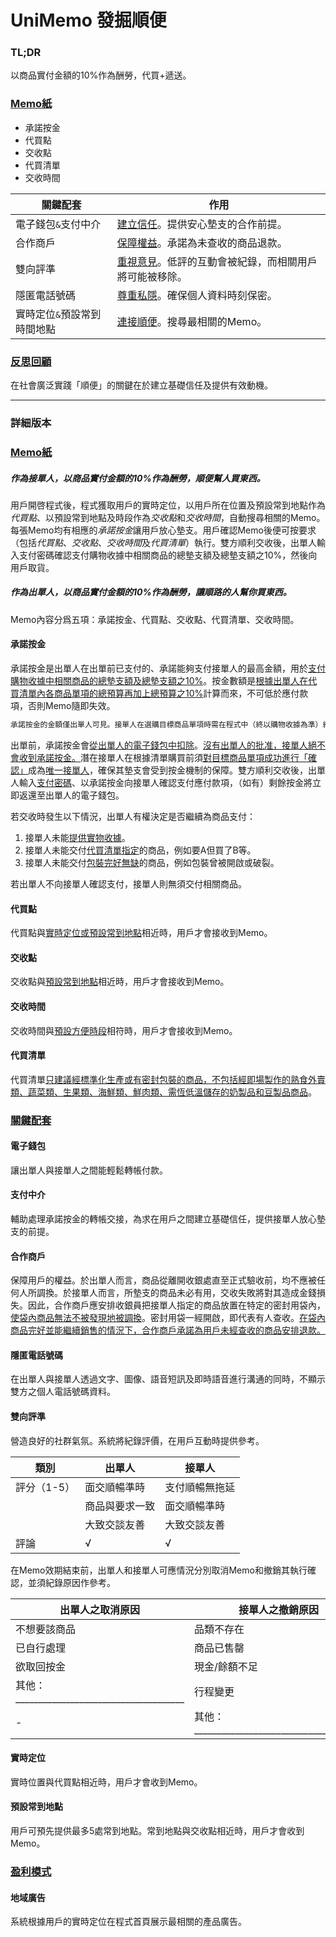 # UniMemo 發掘順便

### TL;DR

以商品實付金額的10%作為酬勞，代買+遞送。

### <u>Memo紙</u>

- 承諾按金
- 代買點
- 交收點
- 代買清單
- 交收時間

| 關鍵配套                    | 作用                                                         |
| --------------------------- | ------------------------------------------------------------ |
| 電子錢包`&`支付中介         | <u>建立信任</u>。提供安心墊支的合作前提。                    |
| 合作商戶                    | <u>保障權益</u>。承諾為未查收的商品退款。                    |
| 雙向評準                    | <u>重視意見</u>。低評的互動會被紀錄，而相關用戶將可能被移除。 |
| 隱匿電話號碼                | <u>尊重私隱</u>。確保個人資料時刻保密。                      |
| 實時定位`&`預設常到時間地點 | <u>連接順便</u>。搜尋最相關的Memo。                          |



### <u>反思回顧</u>

在社會廣泛實踐「順便」的關鍵在於建立基礎信任及提供有效動機。



___





### 詳細版本

### <u>Memo紙</u>

##### 作為接單人，以商品實付金額的10%作為酬勞，順便幫人買東西。

用戶開啓程式後，程式獲取用戶的實時定位，以用戶所在位置及預設常到地點作為*代買點*、以預設常到地點及時段作為*交收點*和*交收時間*，自動搜尋相關的Memo。每張Memo均有相應的*承諾按金*讓用戶放心墊支。用戶確認Memo後便可按要求（包括*代買點*、*交收點*、*交收時間*及*代買清單*）執行。雙方順利交收後，出單人輸入支付密碼確認支付購物收據中相關商品的總墊支額及總墊支額之10%，然後向用戶取貨。

##### 作為出單人，以商品實付金額的10%作為酬勞，讓順路的人幫你買東西。

Memo內容分爲五項：承諾按金、代買點、交收點、代買清單、交收時間。

#### 承諾按金

承諾按金是出單人在出單前已支付的、承諾能夠支付接單人的最高金額，用於<u>支付購物收據中相關商品的總墊支額及總墊支額之10%</u>。按金數額是<u>根據出單人在代買清單內各商品單項的總預算再加上總預算之10%</u>計算而來，不可低於應付款項，否則Memo隨即失效。

```markdown
承諾按金的金額僅出單人可見。接單人在選購目標商品單項時需在程式中（終以購物收據為準）紀錄實付單價，系統即時後台覆核其承諾按金是否充足。若承諾按金足夠，則反映出單人有能力支付此項商品。若承諾按金不足，相關商品單項及接單人的執行確認將隨即失效。
```

出單前，承諾按金會<u>從出單人的電子錢包中扣除</u>。<u>沒有出單人的批准，接單人絕不會收到承諾按金。</u>潛在接單人在根據清單購買前須<u>對目標商品單項成功進行「確認」</u>成為<u>唯一接單人</u>，確保其墊支會受到按金機制的保障。雙方順利交收後，出單人輸入<u>支付密碼</u>、以承諾按金向接單人確認支付應付款項，（如有）剩餘按金將立即返還至出單人的電子錢包。

若交收時發生以下情況，出單人有權決定是否繼續為商品支付：

1. 接單人未能<u>提供實物收據</u>。
2. 接單人未能交付<u>代買清單指定</u>的商品，例如要A但買了B等。
3. 接單人未能交付<u>包裝完好無缺</u>的商品，例如包裝曾被開啟或破裂。

若出單人不向接單人確認支付，接單人則無須交付相關商品。



#### 代買點

代買點與<u>實時定位或預設常到地點</u>相近時，用戶才會接收到Memo。



#### 交收點

交收點與<u>預設常到地點</u>相近時，用戶才會接收到Memo。



#### 交收時間

交收時間與<u>預設方便時段</u>相符時，用戶才會接收到Memo。



#### 代買清單

代買清單<u>只建議經標準化生產或有密封包裝的商品，不包括經即場製作的熟食外賣類、蔬菜類、生果類、海鮮類、鮮肉類、需恆低溫儲存的奶製品和豆製品商品</u>。



### <u>關鍵配套</u>

#### 電子錢包

讓出單人與接單人之間能輕鬆轉帳付款。



#### 支付中介

輔助處理承諾按金的轉帳交接，為求在用戶之間建立基礎信任，提供接單人放心墊支的前提。



#### 合作商戶

保障用戶的權益。於出單人而言，商品從離開收銀處直至正式驗收前，均不應被任何人所調換。於接單人而言，所墊支的商品未必有用，交收失敗將對其造成金錢損失。因此，合作商戶應安排收銀員把接單人指定的商品放置在特定的密封用袋內，<u>使袋內商品無法不被發現地被調換</u>。密封用袋一經開啟，即代表有人查收。<u>在袋內商品完好並能繼續銷售的情況下，合作商戶承諾為用戶未經查收的商品安排退款。</u>



#### 隱匿電話號碼

在出單人與接單人透過文字、圖像、語音短訊及即時語音進行溝通的同時，不顯示雙方之個人電話號碼資料。



#### 雙向評準

營造良好的社群氣氛。系統將紀錄評價，在用戶互動時提供參考。

| 類別          | 出單人        | 接單人        |
| ------------ | ------------ | ------------ |
| 評分（1-5）   | 面交順暢準時   | 支付順暢無拖延  |
|              | 商品與要求一致 | 面交順暢準時    |
|              | 大致交談友善   | 大致交談友善    |
| 評論          | √            | √             |

在Memo效期結束前，出單人和接單人可應情況分別取消Memo和撤銷其執行確認，並須紀錄原因作參考。

| 出單人之取消原因                            | 接單人之撤銷原因                            |
| ------------------------------------------- | ------------------------------------------- |
| 不想要該商品                                | 品類不存在                                  |
| 已自行處理                                  | 商品已售罄                                  |
| 欲取回按金                                  | 現金/餘額不足                               |
| 其他：_____________________________________ | 行程變更                                    |
| -                                           | 其他：_____________________________________ |



#### 實時定位

實時位置與代買點相近時，用戶才會收到Memo。



#### 預設常到地點

用戶可預先提供最多5處常到地點。常到地點與交收點相近時，用戶才會收到Memo。



### <u>盈利模式</u>

#### 地域廣告

系統根據用戶的實時定位在程式首頁展示最相關的產品廣告。